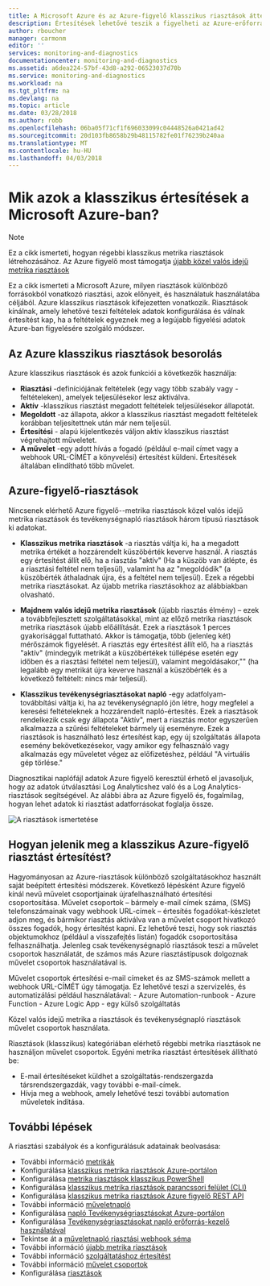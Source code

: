 ```yaml
---
title: A Microsoft Azure és az Azure-figyelő klasszikus riasztások áttekintése |} Microsoft Docs
description: Értesítések lehetővé teszik a figyelheti az Azure-erőforrás metrikáit, eseményeket és naplókat, és értesíti, ha a megadott feltétel teljesül.
author: rboucher
manager: carmonm
editor: ''
services: monitoring-and-diagnostics
documentationcenter: monitoring-and-diagnostics
ms.assetid: a6dea224-57bf-43d8-a292-06523037d70b
ms.service: monitoring-and-diagnostics
ms.workload: na
ms.tgt_pltfrm: na
ms.devlang: na
ms.topic: article
ms.date: 03/28/2018
ms.author: robb
ms.openlocfilehash: 06ba05f71cf1f696033099c04448526a0421ad42
ms.sourcegitcommit: 20d103fb8658b29b48115782fe01f76239b240aa
ms.translationtype: MT
ms.contentlocale: hu-HU
ms.lasthandoff: 04/03/2018
---
```

# <a name="what-are-classic-alerts-in-microsoft-azure"></a>Mik azok a klasszikus értesítések a Microsoft Azure-ban?

> [!NOTE]
> Ez a cikk ismerteti, hogyan régebbi klasszikus metrika riasztások létrehozásához. Az Azure figyelő most támogatja [újabb közel valós idejű metrika riasztások](monitoring-overview-unified-alerts.md)
>

Ez a cikk ismerteti a Microsoft Azure, milyen riasztások különböző forrásokból vonatkozó riasztási, azok előnyeit, és használatuk használatába céljából. Azure klasszikus riasztások kifejezetten vonatkozik. Riasztások kínálnak, amely lehetővé teszi feltételek adatok konfigurálása és válnak értesítést kap, ha a feltételek egyeznek meg a legújabb figyelési adatok Azure-ban figyelésére szolgáló módszer.


## <a name="taxonomy-of-azure-monitor-classic-alerts"></a>Az Azure klasszikus riasztások besorolás
Azure klasszikus riasztások és azok funkciói a következők használja:
* **Riasztási** -definíciójának feltételek (egy vagy több szabály vagy -feltételeken), amelyek teljesülésekor lesz aktiválva.
* **Aktív** -klasszikus riasztást megadott feltételek teljesülésekor állapotát.
* **Megoldott** -az állapota, akkor a klasszikus riasztást megadott feltételek korábban teljesítettnek után már nem teljesül.
* **Értesítési** - alapú kijelentkezés váljon aktív klasszikus riasztást végrehajtott műveletet.
* **A művelet** -egy adott hívás a fogadó (például e-mail címet vagy a webhook URL-CÍMÉT a könyvelési) értesítést küldeni. Értesítések általában elindítható több művelet.


## <a name="alerts-on-azure-monitor-data"></a>Azure-figyelő-riasztások
Nincsenek elérhető Azure figyelő--metrika riasztások közel valós idejű metrika riasztások és tevékenységnapló riasztások három típusú riasztások ki adatokat.

* **Klasszikus metrika riasztások** -a riasztás váltja ki, ha a megadott metrika értékét a hozzárendelt küszöbérték keverve használ. A riasztás egy értesítést állít elő, ha a riasztás "aktív" (Ha a küszöb van átlépte, és a riasztási feltétel nem teljesül), valamint ha az "megoldódik" (a küszöbérték áthaladnak újra, és a feltétel nem teljesül). Ezek a régebbi metrika riasztásokat. Az újabb metrika riasztásokhoz az alábbiakban olvasható.

* **Majdnem valós idejű metrika riasztások** (újabb riasztás élmény) – ezek a továbbfejlesztett szolgáltatásokkal, mint az előző metrika riasztások metrika riasztások újabb előállítását. Ezek a riasztások 1 perces gyakorisággal futtatható. Akkor is támogatja, több (jelenleg két) mérőszámok figyelését.  A riasztás egy értesítést állít elő, ha a riasztás "aktív" (mindegyik metrikát a küszöbértékek túllépése esetén egy időben és a riasztási feltétel nem teljesül), valamint megoldásakor,"" (ha legalább egy metrikát újra keverve használ a küszöbérték és a következő feltételt: nincs már teljesül).

* **Klasszikus tevékenységriasztásokat napló** -egy adatfolyam-továbbítási váltja ki, ha az tevékenységnapló jön létre, hogy megfelel a keresési feltételeknek a hozzárendelt napló-értesítés. Ezek a riasztások rendelkezik csak egy állapota "Aktív", mert a riasztás motor egyszerűen alkalmazza a szűrési feltételeket bármely új eseményre. Ezek a riasztások is használható lesz értesítést kap, egy új szolgáltatás állapota esemény bekövetkezésekor, vagy amikor egy felhasználó vagy alkalmazás egy műveletet végez az előfizetéshez, például "A virtuális gép törlése."

Diagnosztikai naplófájl adatok Azure figyelő keresztül érhető el javasoljuk, hogy az adatok útválasztási Log Analyticshez való és a Log Analytics-riasztások segítségével. Az alábbi ábra az Azure figyelő és, fogalmilag, hogyan lehet adatok ki riasztást adatforrásokat foglalja össze.

![A riasztások ismertetése](./media/monitoring-overview-alerts/Alerts_Overview_Resource_v4.png)

## <a name="how-do-i-receive-a-notification-on-an-azure-monitor-classic-alert"></a>Hogyan jelenik meg a klasszikus Azure-figyelő riasztást értesítést?
Hagyományosan az Azure-riasztások különböző szolgáltatásokhoz használt saját beépített értesítési módszerek. Következő lépésként Azure figyelő kínál nevű művelet csoportjainak újrafelhasználható értesítési csoportosítása. Művelet csoportok – bármely e-mail címek száma, (SMS) telefonszámainak vagy webhook URL-címek – értesítés fogadókat-készletet adjon meg, és bármikor riasztás aktiválva van a művelet csoport hivatkozó összes fogadók, hogy értesítést kapni. Ez lehetővé teszi, hogy sok riasztás objektumokhoz (például a visszafejtés listán) fogadók csoportosítása felhasználhatja. Jelenleg csak tevékenységnapló riasztások teszi a művelet csoportok használatát, de számos más Azure riasztástípusok dolgoznak művelet csoportok használatával is.

Művelet csoportok értesítési e-mail címeket és az SMS-számok mellett a webhook URL-CÍMÉT úgy támogatja. Ez lehetővé teszi a szervizelés, és automatizálási például használatával:
    - Azure Automation-runbook
    - Azure Function
    - Azure Logic App
    - egy külső szolgáltatás

Közel valós idejű metrika a riasztások és tevékenységnapló riasztások művelet csoportok használata.

Riasztások (klasszikus) kategóriában elérhető régebbi metrika riasztások ne használjon művelet csoportok. Egyéni metrika riasztást értesítések állítható be:
* E-mail értesítéseket küldhet a szolgáltatás-rendszergazda társrendszergazdák, vagy további e-mail-címek.
* Hívja meg a webhook, amely lehetővé teszi további automation műveletek indítása.

## <a name="next-steps"></a>További lépések
A riasztási szabályok és a konfigurálásuk adatainak beolvasása:

* További információ [metrikák](monitoring-overview-metrics.md)
* Konfigurálása [klasszikus metrika riasztások Azure-portálon](insights-alerts-portal.md)
* Konfigurálása [metrika riasztások klasszikus PowerShell](insights-alerts-powershell.md)
* Konfigurálása [klasszikus metrika riasztások parancssori felület (CLI)](insights-alerts-command-line-interface.md)
* Konfigurálása [klasszikus metrika riasztások Azure figyelő REST API](https://msdn.microsoft.com/library/azure/dn931945.aspx)
* További információ [műveletnapló](monitoring-overview-activity-logs.md)
* Konfigurálása [napló Tevékenységriasztásokat Azure-portálon](monitoring-activity-log-alerts.md)
* Konfigurálása [Tevékenységriasztásokat napló erőforrás-kezelő használatával](monitoring-create-activity-log-alerts-with-resource-manager-template.md)
* Tekintse át a [műveletnapló riasztási webhook séma](monitoring-activity-log-alerts-webhook.md)
* További információ [újabb metrika riasztások](monitoring-near-real-time-metric-alerts.md)
* További információ [szolgáltatáshoz értesítést](monitoring-service-notifications.md)
* További információ [művelet csoportok](monitoring-action-groups.md)
* Konfigurálása [riasztások](monitor-alerts-unified-usage.md)
